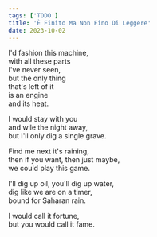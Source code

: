 ```yaml
---
tags: ['TODO']
title: 'È Finito Ma Non Fino Di Leggere'
date: 2023-10-02
---
```


I'd fashion this machine,  
with all these parts  
I've never seen,  
but the only thing  
that's left of it  
is an engine  
and its heat.

I would stay with you  
and wile the night away,  
but I'll only dig a single grave.

Find me next it's raining,  
then if you want, then just maybe,  
we could play this game.

I'll dig up oil, you'll dig up water,  
dig like we are on a timer,  
bound for Saharan rain.

I would call it fortune,  
but you would call it fame.
